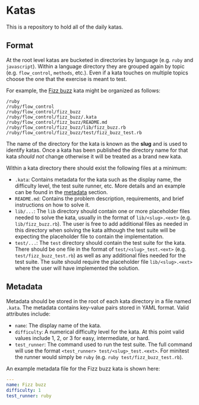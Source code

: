 # Katas

This is a repository to hold all of the daily katas.

## Format

At the root level katas are bucketed in directories by language (e.g. `ruby` and `javascript`). Within a language directory they are grouped again by topic (e.g. `flow_control`, `methods`, etc.). Even if a kata touches on multiple topics choose the one that the exercise is meant to test.

For example, the [Fizz buzz][fizz_buzz] kata might be organized as follows:

```no-highlight
/ruby
/ruby/flow_control
/ruby/flow_control/fizz_buzz
/ruby/flow_control/fizz_buzz/.kata
/ruby/flow_control/fizz_buzz/README.md
/ruby/flow_control/fizz_buzz/lib/fizz_buzz.rb
/ruby/flow_control/fizz_buzz/test/fizz_buzz_test.rb
```

The name of the directory for the kata is known as the **slug** and is used to identify katas. Once a kata has been published the directory name for that kata *should not* change otherwise it will be treated as a brand new kata.

Within a kata directory there should exist the following files at a minimum:

* `.kata`: Contains metadata for the kata such as the display name, the difficulty level, the test suite runner, etc. More details and an example can be found in the [metadata][metadata] section.
* `README.md`: Contains the problem description, requirements, and brief instructions on how to solve it.
* `lib/...`: The `lib` directory should contain one or more placeholder files needed to solve the kata, usually in the format of `lib/<slug>.<ext>` (e.g. `lib/fizz_buzz.rb`). The user is free to add additional files as needed in this directory when solving the kata although the test suite will be expecting the placeholder file to contain the implementation.
* `test/...`: The `test` directory should contain the test suite for the kata. There should be one file in the format of `test/<slug>_test.<ext>` (e.g. `test/fizz_buzz_test.rb`) as well as any additional files needed for the test suite. The suite should require the placeholder file `lib/<slug>.<ext>` where the user will have implemented the solution.

## Metadata

Metadata should be stored in the root of each kata directory in a file named `.kata`. The metadata contains key-value pairs stored in YAML format. Valid attributes include:

* `name`: The display name of the kata.
* `difficulty`: A numerical difficulty level for the kata. At this point valid values include 1, 2, or 3 for easy, intermediate, or hard.
* `test_runner`: The command used to run the test suite. The full command will use the format `<test_runner> test/<slug>_test.<ext>`. For minitest the runner would simply be `ruby` (e.g. `ruby test/fizz_buzz_test.rb`).

An example metadata file for the Fizz buzz kata is shown here:

```YAML
---
name: Fizz buzz
difficulty: 1
test_runner: ruby
```

[fizz_buzz]: http://en.wikipedia.org/wiki/Fizz_buzz
[metadata]: #metadata

